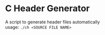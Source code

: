 # C Header Generator

A script to generate header files automatically  
usage: ```./ch <SOURCE FILE NAME>```
